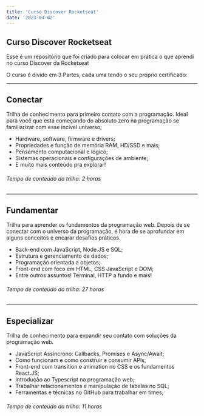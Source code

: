 ```yaml
---
title: 'Curso Discover Rocketseat'
date: '2023-04-02'
---
```


## Curso Discover Rocketseat

Esse é um repositório que foi criado para colocar em prática o que aprendi no curso Discover da Rocketseat

O curso é divido em 3 Partes, cada uma tendo o seu próprio certificado:

---

## Conectar

Trilha de conhecimento para primeiro contato com a programação.
Ideal para você que está começando do absoluto zero na programação se familiarizar com esse incível universo;

- Hardware, software, firmware e drivers;
- Propriedades e função de memória RAM, HD/SSD e mais;
- Pensamento computacional e lógico;
- Sistemas operacionais e configurações de ambiente;
- E muito mais conteúdo pra explorar!

###### Tempo de conteúdo da trilha: 2 horas

---

## Fundamentar

Trilha para aprender os fundamentos da programação web.
Depois de se conectar com o universo da programação, é hora de se aprofundar em alguns conceitos e encarar desafios práticos.

- Back-end com JavaScript, Node.JS e SQL;
- Estrutura e gerenciamento de dados;
- Programação orientada a objetos;
- Front-end com foco em HTML, CSS JavaScript e DOM;
- Entre outros assuntos! Terminal, HTTP a fundo e mais!

###### Tempo de conteúdo da trilha: 27 horas

---

## Especializar

Trilha de conhecimento para expandir seu contato com soluções da programação web.

- JavaScript Assíncrono: Callbacks, Promises e Async/Await;
- Como funcionam e como construir e consumir APIs;
- Front-end com transition e animation no CSS e os fundamentos React.JS;
- Introdução ao Typescript na programação web;
- Trabalhar relacionamentos e manipulação de tabelas no SQL;
- Ferramentas e técnicas no GitHub para trabalhar em times;

###### Tempo de conteúdo da trilha: 11 horas
